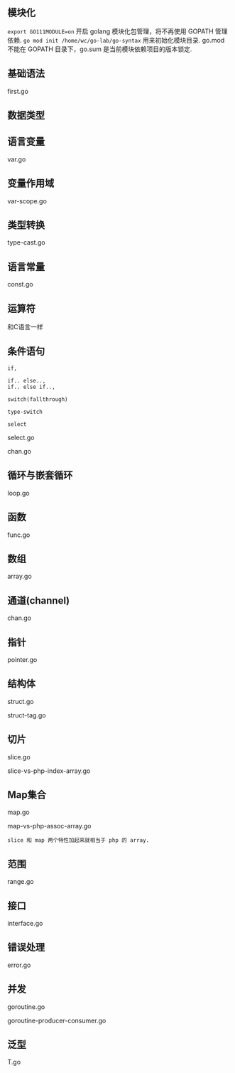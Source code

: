 ## 模块化
`export GO111MODULE=on` 开启 golang 模块化包管理，将不再使用 GOPATH 管理依赖.
`go mod init /home/wc/go-lab/go-syntax` 用来初始化模块目录.
go.mod 不能在 GOPATH 目录下，go.sum 是当前模块依赖项目的版本锁定.

## 基础语法
first.go

## 数据类型
## 语言变量
var.go

## 变量作用域
var-scope.go

## 类型转换
type-cast.go

## 语言常量
const.go

## 运算符
和C语言一样

## 条件语句
    if,

    if.. else..,
    if.. else if..,

    switch(fallthrough)

    type-switch

    select 

select.go

chan.go

## 循环与嵌套循环
loop.go

## 函数
func.go

## 数组
array.go

## 通道(channel)
chan.go

## 指针
pointer.go

## 结构体
struct.go

struct-tag.go

## 切片
slice.go

slice-vs-php-index-array.go

## Map集合
map.go

map-vs-php-assoc-array.go

    slice 和 map 两个特性加起来就相当于 php 的 array.

## 范围
range.go

## 接口
interface.go

## 错误处理
error.go

## 并发
goroutine.go

goroutine-producer-consumer.go

## 泛型

T.go

